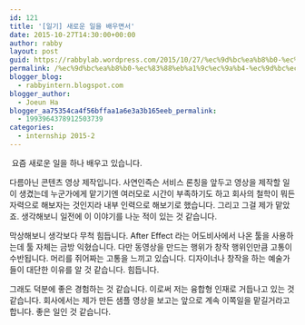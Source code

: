 ```yaml
---
id: 121
title: '[일기] 새로운 일을 배우면서'
date: 2015-10-27T14:30:00+00:00
author: rabby
layout: post
guid: https://rabbylab.wordpress.com/2015/10/27/%ec%9d%bc%ea%b8%b0-%ec%83%88%eb%a1%9c%ec%9a%b4-%ec%9d%bc%ec%9d%84-%eb%b0%b0%ec%9a%b0%eb%a9%b4%ec%84%9c
permalink: /%ec%9d%bc%ea%b8%b0-%ec%83%88%eb%a1%9c%ec%9a%b4-%ec%9d%bc%ec%9d%84-%eb%b0%b0%ec%9a%b0%eb%a9%b4%ec%84%9c/
blogger_blog:
  - rabbyintern.blogspot.com
blogger_author:
  - Joeun Ha
blogger_aa75354ca4f56bffaa1a6e3a3b165eeb_permalink:
  - 1993964378912503739
categories:
  - internship 2015-2
---
```

 요즘 새로운 일을 하나 배우고 있습니다.

다름아닌 콘텐츠 영상 제작입니다. 사연인즉슨 서비스 론칭을 앞두고 영상을 제작할 일이 생겼는데 누군가에게 맡기기엔 여러모로 시간이 부족하기도 하고 회사의 철학이 뭐든 자력으로 해보자는 것인지라 내부 인력으로 해보기로 했습니다. 그리고 그걸 제가 맡았죠. 생각해보니 일전에 이 이야기를 나눈 적이 있는 것 같습니다.

막상해보니 생각보다 무척 힘듭니다. After Effect 라는 어도비사에서 나온 툴을 사용하는데 툴 자체는 금방 익혔습니다. 다만 동영상을 만드는 행위가 창작 행위인만큼 고통이 수반됩니다. 머리를 쥐어짜는 고통을 느끼고 있습니다. 디자이너나 창작을 하는 예술가들이 대단한 이유를 알 것 같습니다. 힘듭니다.

그래도 덕분에 좋은 경험하는 것 같습니다. 이로써 저는 융합형 인재로 거듭나고 있는 것 같습니다. 회사에서는 제가 만든 샘플 영상을 보고는 앞으로 계속 이쪽일을 맡길거라고 합니다. 좋은 일인 것 같습니다.